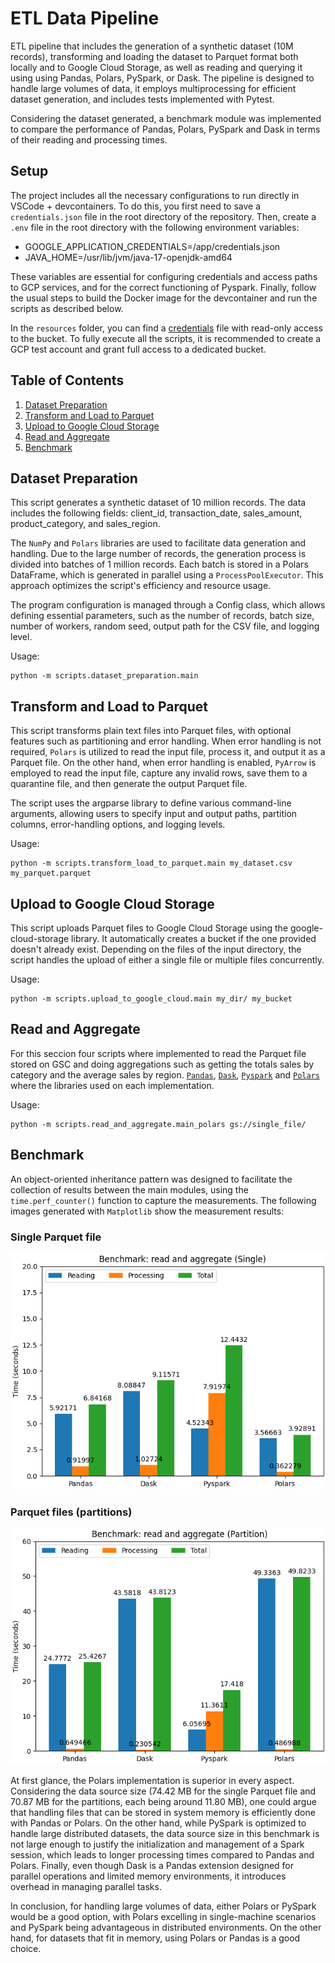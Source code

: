 # ETL Data Pipeline

ETL pipeline that includes the generation of a synthetic dataset (10M records), transforming and loading the dataset to Parquet format both locally and to Google Cloud Storage, as well as reading and querying it using using Pandas, Polars, PySpark, or Dask. The pipeline is designed to handle large volumes of data, it employs multiprocessing for efficient dataset generation, and includes tests implemented with Pytest.

Considering the dataset generated, a benchmark module was implemented to compare the performance of Pandas, Polars, PySpark and Dask in terms of their reading and processing times.


## Setup
The project includes all the necessary configurations to run directly in VSCode + devcontainers.
To do this, you first need to save a `credentials.json` file in the root directory of the repository.
Then, create a `.env` file in the root directory with the following environment variables:
- GOOGLE_APPLICATION_CREDENTIALS=/app/credentials.json
- JAVA_HOME=/usr/lib/jvm/java-17-openjdk-amd64

These variables are essential for configuring credentials and access paths to GCP services, and for the correct functioning of Pyspark.
Finally, follow the usual steps to build the Docker image for the devcontainer and run the scripts as described below.

In the `resources` folder, you can find a [credentials](./resources/read_only_credentials.json) file with read-only access to the bucket. To fully execute all the scripts, it is recommended to create a GCP test account and grant full access to a dedicated bucket.


## Table of Contents

1. [Dataset Preparation](#dataset-preparation)
2. [Transform and Load to Parquet](#transform-and-load-to-parquet)
3. [Upload to Google Cloud Storage](#upload-to-google-cloud-storage)
4. [Read and Aggregate](#read-and-aggregate)
5. [Benchmark](#benchmark)


## Dataset Preparation

This script generates a synthetic dataset of 10 million records. The data includes the following fields: client_id, transaction_date, sales_amount, product_category, and sales_region.

The `NumPy` and `Polars` libraries are used to facilitate data generation and handling. Due to the large number of records, the generation process is divided into batches of 1 million records. Each batch is stored in a Polars DataFrame, which is generated in parallel using a `ProcessPoolExecutor`. This approach optimizes the script's efficiency and resource usage.

The program configuration is managed through a Config class, which allows defining essential parameters, such as the number of records, batch size, number of workers, random seed, output path for the CSV file, and logging level.

Usage:
```
python -m scripts.dataset_preparation.main
```

## Transform and Load to Parquet

This script transforms plain text files into Parquet files, with optional features such as partitioning and error handling. When error handling is not required, `Polars` is utilized to read the input file, process it, and output it as a Parquet file. On the other hand, when error handling is enabled, `PyArrow` is employed to read the input file, capture any invalid rows, save them to a quarantine file, and then generate the output Parquet file.

The script uses the argparse library to define various command-line arguments, allowing users to specify input and output paths, partition columns, error-handling options, and logging levels.

Usage:
```
python -m scripts.transform_load_to_parquet.main my_dataset.csv my_parquet.parquet
```

## Upload to Google Cloud Storage

This script uploads Parquet files to Google Cloud Storage using the google-cloud-storage library. It automatically creates a bucket if the one provided doesn't already exist. Depending on the files of the input directory, the script handles the upload of either a single file or multiple files concurrently.

Usage:
```
python -m scripts.upload_to_google_cloud.main my_dir/ my_bucket
```

## Read and Aggregate

For this seccion four scripts where implemented to read the Parquet file stored on GSC and doing aggregations such as getting the totals sales by category and the average sales by region. [`Pandas`](./scripts/read_and_aggregate/main_pandas.py), [`Dask`](./scripts/read_and_aggregate/main_dask.py), [`Pyspark`](./scripts/read_and_aggregate/main_pyspark.py) and [`Polars`](./scripts/read_and_aggregate/main_polars.py) where the libraries used on each implementation.

Usage:
```
python -m scripts.read_and_aggregate.main_polars gs://single_file/
```

## Benchmark

An object-oriented inheritance pattern was designed to facilitate the collection of results between the main modules, using the `time.perf_counter()` function to capture the measurements. The following images generated with `Matplotlib` show the measurement results:

### Single Parquet file
![Single file](./resources/single.png) 

### Parquet files (partitions)
![Partition files](./resources/partition.png)

At first glance, the Polars implementation is superior in every aspect. Considering the data source size (74.42 MB for the single Parquet file and 70.87 MB for the partitions, each being around 11.80 MB), one could argue that handling files that can be stored in system memory is efficiently done with Pandas or Polars. On the other hand, while PySpark is optimized to handle large distributed datasets, the data source size in this benchmark is not large enough to justify the initialization and management of a Spark session, which leads to longer processing times compared to Pandas and Polars. Finally, even though Dask is a Pandas extension designed for parallel operations and limited memory environments, it introduces overhead in managing parallel tasks.

In conclusion, for handling large volumes of data, either Polars or PySpark would be a good option, with Polars excelling in single-machine scenarios and PySpark being advantageous in distributed environments. On the other hand, for datasets that fit in memory, using Polars or Pandas is a good choice.